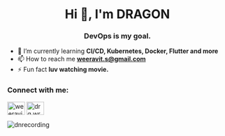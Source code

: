 <h1 align="center">Hi 👋, I'm DRAGON</h1>
<h3 align="center">DevOps is my goal.</h3>

- 🌱 I’m currently learning **CI/CD, Kubernetes, Docker, Flutter and more**
- 📫 How to reach me **weeravit.s@gmail.com**  
- ⚡ Fun fact **luv watching movie.**

<h3 align="left">Connect with me:</h3> 
<p align="left">
<a href="https://fb.com/weeravit srisuntikanaporn" target="blank"><img align="center" src="https://raw.githubusercontent.com/rahuldkjain/github-profile-readme-generator/master/src/images/icons/Social/facebook.svg" alt="weeravit srisuntikanaporn" height="30" width="40" /></a>
<a href="https://instagram.com/drg.wrv" target="blank"><img align="center" src="https://raw.githubusercontent.com/rahuldkjain/github-profile-readme-generator/master/src/images/icons/Social/instagram.svg" alt="drg.wrv" height="30" width="40" /></a>
</p>  

<p><img align="left" src="https://github-readme-stats.vercel.app/api/top-langs?username=dnrecording&show_icons=true&locale=en&layout=compact" alt="dnrecording"</p>


